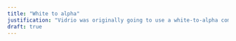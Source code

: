 ```yaml
---
title: "White to alpha"
justification: "Vidrio was originally going to use a white-to-alpha composition"
draft: true
---
```

